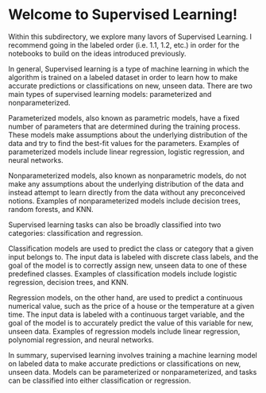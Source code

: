 # Welcome to Supervised Learning!

Within this subdirectory, we explore many lavors of Supervised Learning. I recommend going in the labeled order (i.e. 1.1, 1.2, etc.) in order for the notebooks to build on the ideas introduced previously.

In general, Supervised learning is a type of machine learning in which the algorithm is trained on a labeled dataset in order to learn how to make accurate predictions or classifications on new, unseen data. There are two main types of supervised learning models: parameterized and nonparameterized.

Parameterized models, also known as parametric models, have a fixed number of parameters that are determined during the training process. These models make assumptions about the underlying distribution of the data and try to find the best-fit values for the parameters. Examples of parameterized models include linear regression, logistic regression, and neural networks.

Nonparameterized models, also known as nonparametric models, do not make any assumptions about the underlying distribution of the data and instead attempt to learn directly from the data without any preconceived notions. Examples of nonparameterized models include decision trees, random forests, and KNN.

Supervised learning tasks can also be broadly classified into two categories: classification and regression.

Classification models are used to predict the class or category that a given input belongs to. The input data is labeled with discrete class labels, and the goal of the model is to correctly assign new, unseen data to one of these predefined classes. Examples of classification models include logistic regression, decision trees, and KNN.

Regression models, on the other hand, are used to predict a continuous numerical value, such as the price of a house or the temperature at a given time. The input data is labeled with a continuous target variable, and the goal of the model is to accurately predict the value of this variable for new, unseen data. Examples of regression models include linear regression, polynomial regression, and neural networks.

In summary, supervised learning involves training a machine learning model on labeled data to make accurate predictions or classifications on new, unseen data. Models can be parameterized or nonparameterized, and tasks can be classified into either classification or regression.
